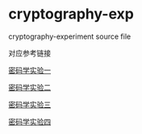 # cryptography-exp
cryptography-experiment source file

对应参考链接

[密码学实验一](https://cool-chicken.github.io/Blog/2024/10/12/my-crypto-1/)

[密码学实验二](https://cool-chicken.github.io/Blog/2024/10/14/my-crypto-2/)

[密码学实验三](https://cool-chicken.github.io/Blog/2024/11/02/my-crypto-3/)

[密码学实验四](https://cool-chicken.github.io/Blog/2024/11/25/RSA/)


